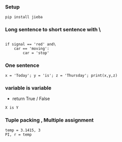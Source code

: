 ### Setup
```
pip install jieba
```

### Long sentence to short sentence with \

```

if signal == 'red' and\
	car == 'moving':
		car = 'stop'

```

### One sentence

```
x = 'Today'; y = 'is'; z = 'Thursday'; print(x,y,z)
```

### variable is variable
* return True / False

```
X is Y
```

### Tuple packing , Multiple assignment

```
temp = 3.1415, 3
PI, r = temp
```


